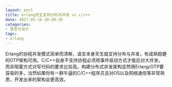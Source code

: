 ```yaml
---
layout: post
title: erlang天生支持分布与并发 vs c/c++
date: 2017-05-16 20:20:20
categories:
- 语言与设计
tags:
- erlang
---
```


Erlang的协程并发模式简单而清晰，语言本身天生就支持分布与并发，有成熟稳健的OTP架构可用。C/C++自身不支持协程必须用事件驱动方式才能应对大并发，而非阻塞方式对写代码的要求比较高。构建分布式并发架构显然用Erlang/OTP要容易的多，当然如果你有一群牛逼的C/C++程序员且对OS以及网络通信等非常熟悉，开发出来的架构会更高效。

<!-- more -->
